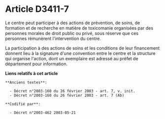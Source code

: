 # Article D3411-7

Le centre peut participer à des actions de prévention, de soins, de formation et de recherche en matière de toxicomanie
organisées par des personnes morales de droit public ou privé, sous réserve que ces personnes rémunèrent l'intervention du
centre.

La participation à des actions de soins et les conditions de leur financement donnent lieu à la signature d'une convention
entre le centre et la structure qui organise l'action, dont un exemplaire est adressé au préfet de département pour
information.

**Liens relatifs à cet article**

	**Anciens textes**:

	  - Décret n°2003-160 du 26 février 2003 - art. 7, v. init.
	  - Décret n°2003-160 du 26 février 2003 - art. 7 (Ab)

	**Codifié par**:

	  - Décret n°2003-462 2003-05-21
